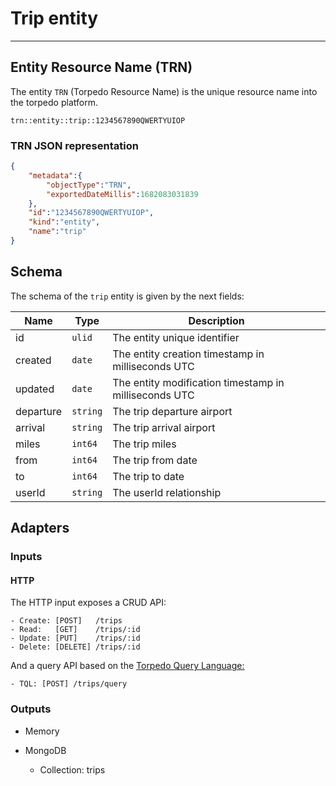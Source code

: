 # Trip entity

--------



## Entity Resource Name (TRN)

The entity `TRN` (Torpedo Resource Name) is the unique resource name into the torpedo platform.

```text
trn::entity::trip::1234567890QWERTYUIOP
```

### TRN JSON representation
```json
{
    "metadata":{
        "objectType":"TRN",
        "exportedDateMillis":1682083031839
    },
    "id":"1234567890QWERTYUIOP",
    "kind":"entity",
    "name":"trip"
}
```

## Schema

The schema of the `trip` entity is given by the next fields:

| Name      | Type    | Description                                           |
|-----------|---------|-------------------------------------------------------|
| id        | `ulid`    | The entity unique identifier                      |
| created   | `date`    | The entity creation timestamp in milliseconds UTC     |
| updated   | `date`    | The entity modification timestamp in milliseconds UTC |
| departure | `string`  | The trip departure airport |
| arrival | `string`  | The trip arrival airport |
| miles | `int64`  | The trip miles |
| from | `int64`  | The trip from date |
| to | `int64`  | The trip to date |
| userId | `string`  | The userId relationship |


## Adapters

### Inputs

#### HTTP
The HTTP input exposes a CRUD API:

```
- Create: [POST]   /trips
- Read:   [GET]    /trips/:id
- Update: [PUT]    /trips/:id
- Delete: [DELETE] /trips/:id
```

And a query API based on the [Torpedo Query Language:](https://darksubmarine.com/docs/torpedo/tql.html)

```
- TQL: [POST] /trips/query
```

### Outputs


 - Memory
 

 - MongoDB 
   - Collection: trips


